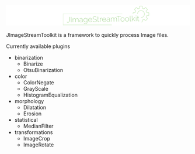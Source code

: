 ![JImageStreamToolkit Logo](https://github.com/kmisztal/JImageStreamToolkit/blob/master/JImageStreamToolkit_logo.png)

JImageStreamToolkit is a framework to quickly process Image files.

Currently available plugins
- binarization
    - Binarize
    - OtsuBinarization
- color
    - ColorNegate
    - GrayScale
    - HistogramEqualization
- morphology
    - Dilatation
    - Erosion
- statistical
    - MedianFilter
- transformations
    - ImageCrop
    - ImageRotate